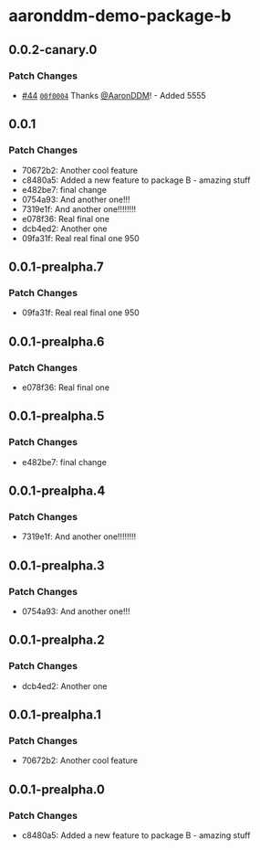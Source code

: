 # aaronddm-demo-package-b

## 0.0.2-canary.0

### Patch Changes

- [#44](https://github.com/AaronDDM/demo-changeset/pull/44) [`00f0004`](https://github.com/AaronDDM/demo-changeset/commit/00f00046af841b1897f5728e6ce0ef9fbc90bded) Thanks [@AaronDDM](https://github.com/AaronDDM)! - Added 5555

## 0.0.1

### Patch Changes

- 70672b2: Another cool feature
- c8480a5: Added a new feature to package B - amazing stuff
- e482be7: final change
- 0754a93: And another one!!!
- 7319e1f: And another one!!!!!!!!
- e078f36: Real final one
- dcb4ed2: Another one
- 09fa31f: Real real final one 950

## 0.0.1-prealpha.7

### Patch Changes

- 09fa31f: Real real final one 950

## 0.0.1-prealpha.6

### Patch Changes

- e078f36: Real final one

## 0.0.1-prealpha.5

### Patch Changes

- e482be7: final change

## 0.0.1-prealpha.4

### Patch Changes

- 7319e1f: And another one!!!!!!!!

## 0.0.1-prealpha.3

### Patch Changes

- 0754a93: And another one!!!

## 0.0.1-prealpha.2

### Patch Changes

- dcb4ed2: Another one

## 0.0.1-prealpha.1

### Patch Changes

- 70672b2: Another cool feature

## 0.0.1-prealpha.0

### Patch Changes

- c8480a5: Added a new feature to package B - amazing stuff
